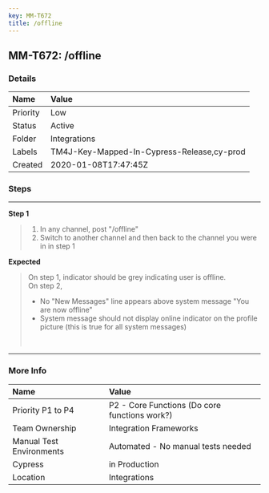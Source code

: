 ```yaml
---
key: MM-T672
title: /offline
---
```


## MM-T672: /offline

### Details

| Name     | Value                                      |
| :------- | :----------------------------------------- |
| Priority | Low                                        |
| Status   | Active                                     |
| Folder   | Integrations                               |
| Labels   | TM4J-Key-Mapped-In-Cypress-Release,cy-prod |
| Created  | 2020-01-08T17:47:45Z                       |

### Steps

<hr/>

**Step 1**

> <article><ol><li>In any channel, post "/offline"</li><li>Switch to another channel and then back to the channel you were in in step 1</li></ol></article>

**Expected**

> <article>On step 1, indicator should be grey indicating user is offline.<br>On step 2,<br><ul><li>No "New Messages" line appears above system message "You are now offline"</li><li>System message should not display online indicator on the profile picture (this is true for all system messages)</li></ul><br></article>

<hr/>

### More Info

| Name                     | Value                                         |
| :----------------------- | :-------------------------------------------- |
| Priority P1 to P4        | P2 - Core Functions (Do core functions work?) |
| Team Ownership           | Integration Frameworks                        |
| Manual Test Environments | Automated - No manual tests needed            |
| Cypress                  | in Production                                 |
| Location                 | Integrations                                  |
